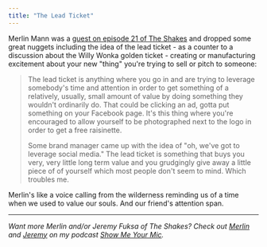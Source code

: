 ```yaml
---
title: "The Lead Ticket"
---
```

<p>Merlin Mann was a <a href="https://www.muleradio.net/theshakes/21/">guest on episode 21 of The Shakes</a> and dropped some great nuggets including the idea of the lead ticket - as a counter to a discussion about the Willy Wonka golden ticket - creating or manufacturing excitement about your new "thing" you're trying to sell or pitch to someone:</p>
<blockquote><p>
  The lead ticket is anything where you go in and are trying to leverage somebody's time and attention in order to get something of a relatively, usually, small amount of value by doing something they wouldn't ordinarily do. That could be clicking an ad, gotta put something on your Facebook page. It's this thing where you're encouraged to allow yourself to be photographed next to the logo in order to get a free raisinette.</p>
<p>  Some brand manager came up with the idea of "oh, we've got to leverage social media." The lead ticket is something that buys you very, very little long term value and you grudgingly give away a little piece of of yourself which most people don't seem to mind. Which troubles me.
</p></blockquote>
<p>Merlin's like a voice calling from the wilderness reminding us of a time when we used to value our souls. And our friend's attention span.</p>
<hr>
<p><em>Want more Merlin and/or Jeremy Fuksa of The Shakes? Check out <a href="https://www.ssktn.com/smym/merlin-mann/">Merlin</a> and <a href="https://www.ssktn.com/smym/jeremy-fuksa/">Jeremy</a> on my podcast <a href="https://www.ssktn.com/category/smym/">Show Me Your Mic</a>.</em></p>
